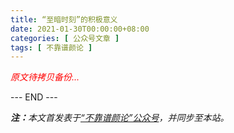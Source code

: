 ```yaml
---
title: “至暗时刻”的积极意义
date: 2021-01-30T00:00:00+08:00
categories: [ 公众号文章 ]
tags: [ 不靠谱颜论 ]
---
```


<font color=red><i>原文待拷贝备份...</i></font>

<div class="p-5 text-center">--- END ---</div>

<i><b>注：</b>本文首发表于[“不靠谱颜论”公众号](https://mp.weixin.qq.com/s/6vtR7V2A0nfVHCyKdPLwww)，并同步至本站。</i>
